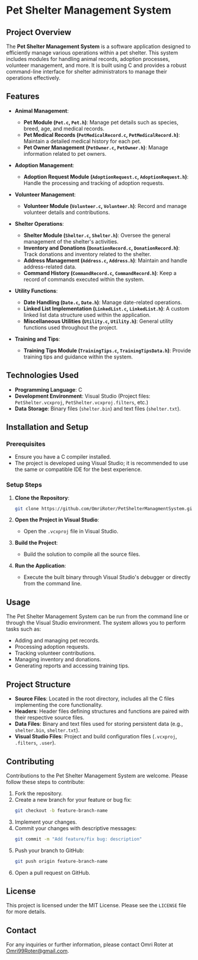 # Pet Shelter Management System

## Project Overview
The **Pet Shelter Management System** is a software application designed to efficiently manage various operations within a pet shelter. This system includes modules for handling animal records, adoption processes, volunteer management, and more. It is built using C and provides a robust command-line interface for shelter administrators to manage their operations effectively.

## Features
- **Animal Management**: 
  - **Pet Module (`Pet.c`, `Pet.h`)**: Manage pet details such as species, breed, age, and medical records.
  - **Pet Medical Records (`PetMedicalRecord.c`, `PetMedicalRecord.h`)**: Maintain a detailed medical history for each pet.
  - **Pet Owner Management (`PetOwner.c`, `PetOwner.h`)**: Manage information related to pet owners.

- **Adoption Management**:
  - **Adoption Request Module (`AdoptionRequest.c`, `AdoptionRequest.h`)**: Handle the processing and tracking of adoption requests.

- **Volunteer Management**:
  - **Volunteer Module (`Volunteer.c`, `Volunteer.h`)**: Record and manage volunteer details and contributions.

- **Shelter Operations**:
  - **Shelter Module (`Shelter.c`, `Shelter.h`)**: Oversee the general management of the shelter's activities.
  - **Inventory and Donations (`DonationRecord.c`, `DonationRecord.h`)**: Track donations and inventory related to the shelter.
  - **Address Management (`Address.c`, `Address.h`)**: Maintain and handle address-related data.
  - **Command History (`CommandRecord.c`, `CommandRecord.h`)**: Keep a record of commands executed within the system.

- **Utility Functions**:
  - **Date Handling (`Date.c`, `Date.h`)**: Manage date-related operations.
  - **Linked List Implementation (`LinkedList.c`, `LinkedList.h`)**: A custom linked list data structure used within the application.
  - **Miscellaneous Utilities (`Utility.c`, `Utility.h`)**: General utility functions used throughout the project.

- **Training and Tips**:
  - **Training Tips Module (`TrainingTips.c`, `TrainingTipsData.h`)**: Provide training tips and guidance within the system.

## Technologies Used
- **Programming Language**: C
- **Development Environment**: Visual Studio (Project files: `PetShelter.vcxproj`, `PetShelter.vcxproj.filters`, etc.)
- **Data Storage**: Binary files (`shelter.bin`) and text files (`shelter.txt`).

## Installation and Setup

### Prerequisites
- Ensure you have a C compiler installed.
- The project is developed using Visual Studio; it is recommended to use the same or compatible IDE for the best experience.

### Setup Steps

1. **Clone the Repository**:
   ```bash
   git clone https://github.com/OmriRoter/PetShelterManagmentSystem.git
   ```

2. **Open the Project in Visual Studio**:
   - Open the `.vcxproj` file in Visual Studio.

3. **Build the Project**:
   - Build the solution to compile all the source files.

4. **Run the Application**:
   - Execute the built binary through Visual Studio's debugger or directly from the command line.

## Usage
The Pet Shelter Management System can be run from the command line or through the Visual Studio environment. The system allows you to perform tasks such as:

- Adding and managing pet records.
- Processing adoption requests.
- Tracking volunteer contributions.
- Managing inventory and donations.
- Generating reports and accessing training tips.

## Project Structure

- **Source Files**: Located in the root directory, includes all the C files implementing the core functionality.
- **Headers**: Header files defining structures and functions are paired with their respective source files.
- **Data Files**: Binary and text files used for storing persistent data (e.g., `shelter.bin`, `shelter.txt`).
- **Visual Studio Files**: Project and build configuration files (`.vcxproj`, `.filters`, `.user`).

## Contributing
Contributions to the Pet Shelter Management System are welcome. Please follow these steps to contribute:

1. Fork the repository.
2. Create a new branch for your feature or bug fix:
   ```bash
   git checkout -b feature-branch-name
   ```
3. Implement your changes.
4. Commit your changes with descriptive messages:
   ```bash
   git commit -m "Add feature/fix bug: description"
   ```
5. Push your branch to GitHub:
   ```bash
   git push origin feature-branch-name
   ```
6. Open a pull request on GitHub.

## License
This project is licensed under the MIT License. Please see the `LICENSE` file for more details.

## Contact
For any inquiries or further information, please contact Omri Roter at Omri99Roter@gmail.com.
